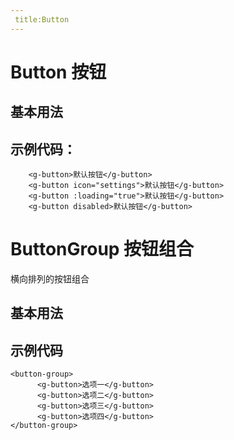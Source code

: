 ```yaml
---
 title:Button
---
```

# Button 按钮

## 基本用法
<ClientOnly>
    <button-demos></button-demos>
</ClientOnly>

## 示例代码：

```vue
    <g-button>默认按钮</g-button>
    <g-button icon="settings">默认按钮</g-button>
    <g-button :loading="true">默认按钮</g-button>
    <g-button disabled>默认按钮</g-button>
```

# ButtonGroup 按钮组合

横向排列的按钮组合
## 基本用法
<ClientOnly>
    <button-group-demos></button-group-demos>
</ClientOnly>

## 示例代码
```vue
<button-group>
      <g-button>选项一</g-button>
      <g-button>选项二</g-button>
      <g-button>选项三</g-button>
      <g-button>选项四</g-button>
</button-group>
```